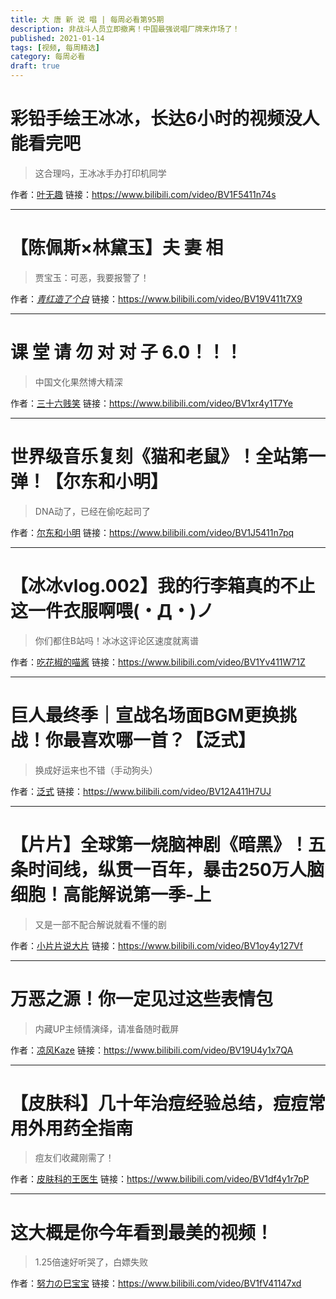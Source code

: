 ```yaml
---
title: 大 唐 新 说 唱 | 每周必看第95期
description: 非战斗人员立即撤离！中国最强说唱厂牌来炸场了！
published: 2021-01-14
tags: [视频, 每周精选]
category: 每周必看
draft: true
---
```


# 彩铅手绘王冰冰，长达6小时的视频没人能看完吧
> 这合理吗，王冰冰手办打印机同学

作者：[叶无趣](https://space.bilibili.com/28330240)
链接：https://www.bilibili.com/video/BV1F5411n74s

---

# 【陈佩斯×林黛玉】夫  妻  相
> 贾宝玉：可恶，我要报警了！

作者：[_青红造了个白_](https://space.bilibili.com/21778075)
链接：https://www.bilibili.com/video/BV19V411t7X9

---

# 课 堂 请 勿 对 对 子 6.0！！！
> 中国文化果然博大精深

作者：[三十六贱笑](https://space.bilibili.com/90361813)
链接：https://www.bilibili.com/video/BV1xr4y1T7Ye

---

# 世界级音乐复刻《猫和老鼠》！全站第一弹！【尔东和小明】
> DNA动了，已经在偷吃起司了

作者：[尔东和小明](https://space.bilibili.com/440544870)
链接：https://www.bilibili.com/video/BV1J5411n7pq

---

# 【冰冰vlog.002】我的行李箱真的不止这一件衣服啊喂(・Д・)ノ
> 你们都住B站吗！冰冰这评论区速度就离谱

作者：[吃花椒的喵酱](https://space.bilibili.com/2026561407)
链接：https://www.bilibili.com/video/BV1Yv411W71Z

---

# 巨人最终季｜宣战名场面BGM更换挑战！你最喜欢哪一首？【泛式】
> 换成好运来也不错（手动狗头）

作者：[泛式](https://space.bilibili.com/63231)
链接：https://www.bilibili.com/video/BV12A411H7UJ

---

# 【片片】全球第一烧脑神剧《暗黑》！五条时间线，纵贯一百年，暴击250万人脑细胞！高能解说第一季-上
> 又是一部不配合解说就看不懂的剧

作者：[小片片说大片](https://space.bilibili.com/10119428)
链接：https://www.bilibili.com/video/BV1oy4y127Vf

---

# 万恶之源！你一定见过这些表情包
> 内藏UP主倾情演绎，请准备随时截屏

作者：[凉风Kaze](https://space.bilibili.com/14110780)
链接：https://www.bilibili.com/video/BV19U4y1x7QA

---

# 【皮肤科】几十年治痘经验总结，痘痘常用外用药全指南
> 痘友们收藏刚需了！

作者：[皮肤科的王医生](https://space.bilibili.com/4390920)
链接：https://www.bilibili.com/video/BV1df4y1r7pP

---

# 这大概是你今年看到最美的视频！
> 1.25倍速好听哭了，白嫖失败

作者：[努力の巳宝宝](https://space.bilibili.com/33159593)
链接：https://www.bilibili.com/video/BV1fV41147xd

